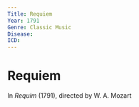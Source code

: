 ```yaml
---
Title: Requiem
Year: 1791
Genre: Classic Music
Disease: 
ICD:
---
```

# Requiem

In *Requim* (1791), directed by W. A. Mozart
